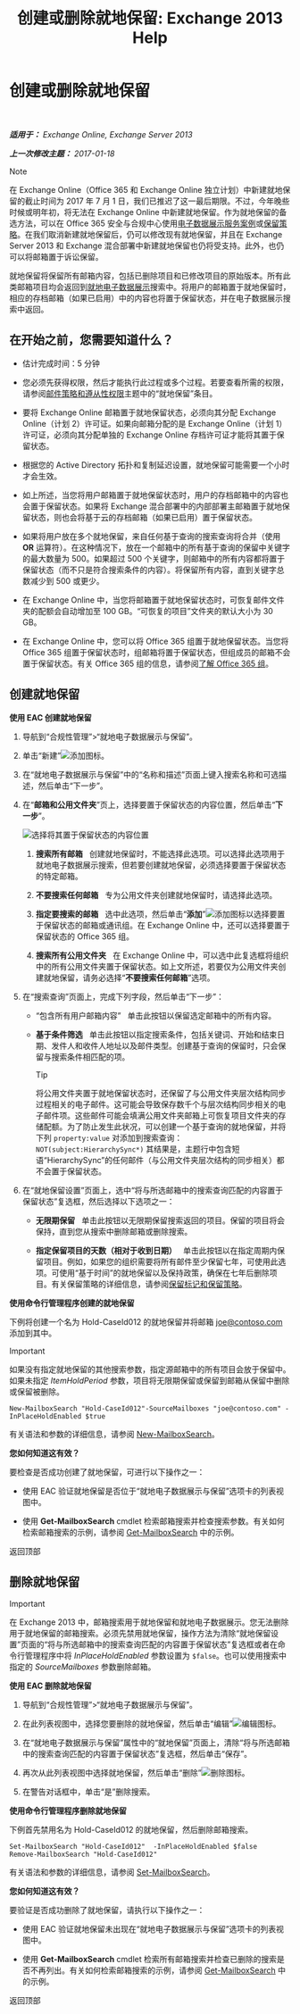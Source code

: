 ﻿---
title: '创建或删除就地保留: Exchange 2013 Help'
TOCTitle: 创建或删除就地保留
ms:assetid: 9d5d8d37-a053-4830-9cb1-6e1ede25e963
ms:mtpsurl: https://technet.microsoft.com/zh-cn/library/Dd979797(v=EXCHG.150)
ms:contentKeyID: 50491226
ms.date: 01/11/2018
mtps_version: v=EXCHG.150
ms.translationtype: HT
---

# 创建或删除就地保留

 

_**适用于：** Exchange Online, Exchange Server 2013_

_**上一次修改主题：** 2017-01-18_

> [!NOTE]  
> 在 Exchange Online（Office 365 和 Exchange Online 独立计划）中新建就地保留的截止时间为 2017 年 7 月 1 日，我们已推迟了这一最后期限。不过，今年晚些时候或明年初，将无法在 Exchange Online 中新建就地保留。作为就地保留的备选方法，可以在 Office 365 安全与合规中心使用<a href="https://go.microsoft.com/fwlink/?linkid=780738">电子数据展示服务案例</a>或<a href="https://go.microsoft.com/fwlink/?linkid=827811">保留策略</a>。在我们取消新建就地保留后，仍可以修改现有就地保留，并且在 Exchange Server 2013 和 Exchange 混合部署中新建就地保留也仍将受支持。此外，也仍可以将邮箱置于诉讼保留。


就地保留将保留所有邮箱内容，包括已删除项目和已修改项目的原始版本。所有此类邮箱项目均会返回到[就地电子数据展示](in-place-ediscovery-exchange-2013-help.md)搜索中。将用户的邮箱置于就地保留时，相应的存档邮箱（如果已启用）中的内容也将置于保留状态，并在电子数据展示搜索中返回。

## 在开始之前，您需要知道什么？

  - 估计完成时间：5 分钟

  - 您必须先获得权限，然后才能执行此过程或多个过程。若要查看所需的权限，请参阅[邮件策略和遵从性权限](messaging-policy-and-compliance-permissions-exchange-2013-help.md)主题中的“就地保留”条目。

  - 要将 Exchange Online 邮箱置于就地保留状态，必须向其分配 Exchange Online（计划 2）许可证。如果向邮箱分配的是 Exchange Online（计划 1）许可证，必须向其分配单独的 Exchange Online 存档许可证才能将其置于保留状态。

  - 根据您的 Active Directory 拓扑和复制延迟设置，就地保留可能需要一个小时才会生效。

  - 如上所述，当您将用户邮箱置于就地保留状态时，用户的存档邮箱中的内容也会置于保留状态。如果将 Exchange 混合部署中的内部部署主邮箱置于就地保留状态，则也会将基于云的存档邮箱（如果已启用）置于保留状态。

  - 如果将用户放在多个就地保留，来自任何基于查询的搜索查询将合并（使用 **OR** 运算符）。在这种情况下，放在一个邮箱中的所有基于查询的保留中关键字的最大数量为 500。如果超过 500 个关键字，则邮箱中的所有内容都将置于保留状态（而不只是符合搜索条件的内容）。将保留所有内容，直到关键字总数减少到 500 或更少。

  - 在 Exchange Online 中，当您将邮箱置于就地保留状态时，可恢复邮件文件夹的配额会自动增加至 100 GB。“可恢复的项目”文件夹的默认大小为 30 GB。

  - 在 Exchange Online 中，您可以将 Office 365 组置于就地保留状态。当您将 Office 365 组置于保留状态时，组邮箱将置于保留状态，但组成员的邮箱不会置于保留状态。有关 Office 365 组的信息，请参阅[了解 Office 365 组](https://go.microsoft.com/fwlink/p/?linkid=724066)。

## 创建就地保留

**使用 EAC 创建就地保留**

1.  导航到“合规性管理”\>“就地电子数据展示与保留”。

2.  单击“新建”![添加图标](images/JJ218640.c1e75329-d6d7-4073-a27d-498590bbb558(EXCHG.150).gif "添加图标")。

3.  在“就地电子数据展示与保留”中的“名称和描述”页面上键入搜索名称和可选描述，然后单击“下一步”。

4.  在“**邮箱和公用文件夹**”页上，选择要置于保留状态的内容位置，然后单击“**下一步**”。
    
    ![选择将其置于保留状态的内容位置](images/Dd979797.bbe76c50-a93b-4e5e-acd2-78e0d747ea19(EXCHG.150).png "选择将其置于保留状态的内容位置")  
    
    1.  **搜索所有邮箱**   创建就地保留时，不能选择此选项。可以选择此选项用于就地电子数据展示搜索，但若要创建就地保留，必须选择要置于保留状态的特定邮箱。
    
    2.  **不要搜索任何邮箱**   专为公用文件夹创建就地保留时，请选择此选项。
    
    3.  **指定要搜索的邮箱**   选中此选项，然后单击“**添加**”![添加图标](images/JJ218640.c1e75329-d6d7-4073-a27d-498590bbb558(EXCHG.150).gif "添加图标")以选择要置于保留状态的邮箱或通讯组。在 Exchange Online 中，还可以选择要置于保留状态的 Office 365 组。
    
    4.  **搜索所有公用文件夹**   在 Exchange Online 中，可以选中此复选框将组织中的所有公用文件夹置于保留状态。如上文所述，若要仅为公用文件夹创建就地保留，请务必选择“**不要搜索任何邮箱**”选项。

5.  在“搜索查询”页面上，完成下列字段，然后单击“下一步”：
    
      - “包含所有用户邮箱内容”   单击此按钮以保留选定邮箱中的所有内容。
    
      - **基于条件筛选**   单击此按钮以指定搜索条件，包括关键词、开始和结束日期、发件人和收件人地址以及邮件类型。创建基于查询的保留时，只会保留与搜索条件相匹配的项。
        
        > [!TIP]  
        > 将公用文件夹置于就地保留状态时，还保留了与公用文件夹层次结构同步过程相关的电子邮件。这可能会导致保存数千个与层次结构同步相关的电子邮件项。这些邮件可能会填满公用文件夹邮箱上可恢复项目文件夹的存储配额。为了防止发生此状况，可以创建一个基于查询的就地保留，并将下列 <code>property:value</code> 对添加到搜索查询：
        > <code>NOT(subject:HierarchySync*)</code>
        > 其结果是，主题行中包含短语“HierarchySync”的任何邮件（与公用文件夹层次结构的同步相关）都不会置于保留状态。


6.  在“就地保留设置”页面上，选中“将与所选邮箱中的搜索查询匹配的内容置于保留状态”复选框，然后选择以下选项之一：
    
      - **无限期保留**   单击此按钮以无限期保留搜索返回的项目。保留的项目将会保持，直到您从搜索中删除邮箱或删除搜索。
    
      - **指定保留项目的天数（相对于收到日期）**   单击此按钮以在指定周期内保留项目。例如，如果您的组织需要将所有邮件至少保留七年，可使用此选项。可使用“基于时间”的就地保留以及保持政策，确保在七年后删除项目。有关保留策略的详细信息，请参阅[保留标记和保留策略](retention-tags-and-retention-policies-exchange-2013-help.md)。

**使用命令行管理程序创建的就地保留**

下例将创建一个名为 Hold-CaseId012 的就地保留并将邮箱 joe@contoso.com 添加到其中。

> [!IMPORTANT]  
> 如果没有指定就地保留的其他搜索参数，指定源邮箱中的所有项目会放于保留中。如果未指定 <em>ItemHoldPeriod</em> 参数，项目将无限期保留或保留到邮箱从保留中删除或保留被删除。


    New-MailboxSearch "Hold-CaseId012"-SourceMailboxes "joe@contoso.com" -InPlaceHoldEnabled $true

有关语法和参数的详细信息，请参阅 [New-MailboxSearch](https://technet.microsoft.com/zh-cn/library/dd298064\(v=exchg.150\))。

**您如何知道这有效？**

要检查是否成功创建了就地保留，可进行以下操作之一：

  - 使用 EAC 验证就地保留是否位于“就地电子数据展示与保留”选项卡的列表视图中。

  - 使用 **Get-MailboxSearch** cmdlet 检索邮箱搜索并检查搜索参数。有关如何检索邮箱搜索的示例，请参阅 [Get-MailboxSearch](https://technet.microsoft.com/zh-cn/library/dd351021\(v=exchg.150\)) 中的示例。

返回顶部

## 删除就地保留

> [!IMPORTANT]  
> 在 Exchange 2013 中，邮箱搜索用于就地保留和就地电子数据展示。您无法删除用于就地保留的邮箱搜索。必须先禁用就地保留，操作方法为清除“就地保留设置”页面的“将与所选邮箱中的搜索查询匹配的内容置于保留状态”复选框或者在命令行管理程序中将 <em>InPlaceHoldEnabled</em> 参数设置为 <code>$false</code>。也可以使用搜索中指定的 <em>SourceMailboxes</em> 参数删除邮箱。


**使用 EAC 删除就地保留**

1.  导航到“合规性管理”\>“就地电子数据展示与保留”。

2.  在此列表视图中，选择您要删除的就地保留，然后单击“编辑”![编辑图标](images/Bb124582.6f53ccb2-1f13-4c02-bea0-30690e6ea71d(EXCHG.150).gif "编辑图标")。

3.  在“就地电子数据展示与保留”属性中的“就地保留”页面上，清除“将与所选邮箱中的搜索查询匹配的内容置于保留状态”复选框，然后单击“保存”。

4.  再次从此列表视图中选择就地保留，然后单击“删除”![删除图标](images/JJ657511.14f639f6-61e8-4418-bbfb-0db14de9d2f5(EXCHG.150).gif "删除图标")。

5.  在警告对话框中，单击“是”删除搜索。

**使用命令行管理程序删除就地保留**

下例首先禁用名为 Hold-CaseId012 的就地保留，然后删除邮箱搜索。

    Set-MailboxSearch "Hold-CaseId012"  -InPlaceHoldEnabled $false
    Remove-MailboxSearch "Hold-CaseId012"

有关语法和参数的详细信息，请参阅 [Set-MailboxSearch](https://technet.microsoft.com/zh-cn/library/dd335145\(v=exchg.150\))。

**您如何知道这有效？**

要验证是否成功删除了就地保留，请执行以下操作之一：

  - 使用 EAC 验证就地保留未出现在“就地电子数据展示与保留”选项卡的列表视图中。

  - 使用 **Get-MailboxSearch** cmdlet 检索所有邮箱搜索并检查已删除的搜索是否不再列出。有关如何检索邮箱搜索的示例，请参阅 [Get-MailboxSearch](https://technet.microsoft.com/zh-cn/library/dd351021\(v=exchg.150\)) 中的示例。

返回顶部


